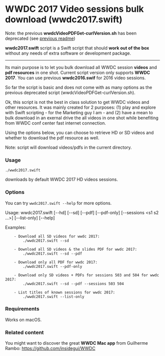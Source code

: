 WWDC 2017 Video sessions bulk download (wwdc2017.swift)
================

Note: the previous **wwdcVideoPDFGet-curlVersion.sh** has been deprecated (see [previous readme](https://github.com/ohoachuck/wwdc-downloader/blob/master/DEPRECATED-README.md))

**wwdc2017.swift** script is a Swift script that should **work out of the box** without any needs of extra software or development package.
** **

Its main purpose is to let you bulk download all WWDC session **videos** and **pdf resources** in one shot.
Current script version only supports **WWDC 2017**. You can use previous **wwdc2016.swif** for 2016 video sessions.

So far the script is basic and does not come with as many options as the previous deprecated script (wwdcVideoPDFGet-curlVersion.sh).

Ok, this script is not the best in class solution to get WWDC videos and other resources. It was mainly created for 2 purposes: (1) play and explore with Swift scripting - for the Marketing guy I am - and (2) have a mean to bulk download in an exernal drive the all videos in one shot while benefiting from WWDC conf center fast internet connection.

Using the options below, you can choose to retrieve HD or SD videos and whether to download the pdf resource as well.

Note: script will download videos/pdfs in the current directory.

### Usage
`./wwdc2017.swift`

downloads by default WWDC 2017 HD videos sessions.

### Options
You can try `wwdc2017.swift --help` for more options.

Usage: 	wwdc2017.swift [--hd] [--sd] [--pdf] [--pdf-only] [--sessions <s1 s2 ...>] [--list-only] [--help]

Examples:

		- Download all SD videos for wwdc 2017:
			./wwdc2017.swift --sd
			
		- Download all SD videos & the slides PDF for wwdc 2017:
			./wwdc2017.swift --sd --pdf
		
		- Download only all PDF for wwdc 2017:
			./wwdc2017.swift --pdf-only

		- Download only SD videos + PDFs for sessions 503 and 504 for wwdc 2017:
			./wwdc2017.swift --sd --pdf --sessions 503 504

		- List titles of known sessions for wwdc 2017:
			./wwdc2017.swift --list-only

### Requirements
Works on macOS.


### Related content
You might want to discover the great **WWDC Mac app** from Guilherme Rambo:  https://github.com/insidegui/WWDC
